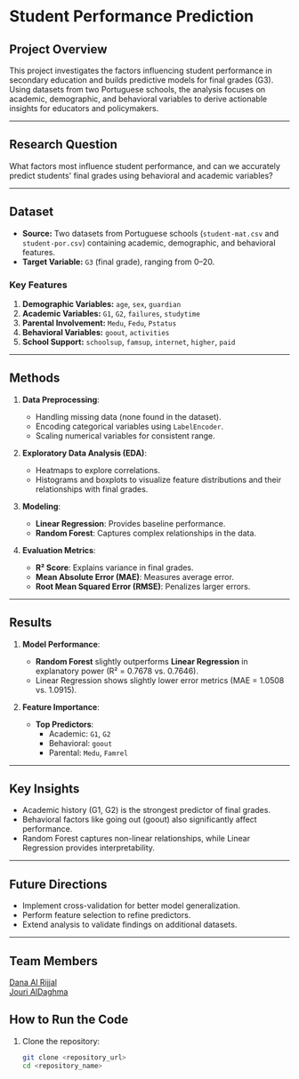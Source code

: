 # **Student Performance Prediction**

## **Project Overview**
This project investigates the factors influencing student performance in secondary education and builds predictive models for final grades (G3). Using datasets from two Portuguese schools, the analysis focuses on academic, demographic, and behavioral variables to derive actionable insights for educators and policymakers.

---

## **Research Question**
What factors most influence student performance, and can we accurately predict students' final grades using behavioral and academic variables?

---

## **Dataset**
- **Source:** Two datasets from Portuguese schools (`student-mat.csv` and `student-por.csv`) containing academic, demographic, and behavioral features.
- **Target Variable:** `G3` (final grade), ranging from 0–20.

### **Key Features**
1. **Demographic Variables:** `age`, `sex`, `guardian`
2. **Academic Variables:** `G1`, `G2`, `failures`, `studytime`
3. **Parental Involvement:** `Medu`, `Fedu`, `Pstatus`
4. **Behavioral Variables:** `goout`, `activities`
5. **School Support:** `schoolsup`, `famsup`, `internet`, `higher`, `paid`

---

## **Methods**
1. **Data Preprocessing**:
   - Handling missing data (none found in the dataset).
   - Encoding categorical variables using `LabelEncoder`.
   - Scaling numerical variables for consistent range.

2. **Exploratory Data Analysis (EDA)**:
   - Heatmaps to explore correlations.
   - Histograms and boxplots to visualize feature distributions and their relationships with final grades.

3. **Modeling**:
   - **Linear Regression**: Provides baseline performance.
   - **Random Forest**: Captures complex relationships in the data.

4. **Evaluation Metrics**:
   - **R² Score**: Explains variance in final grades.
   - **Mean Absolute Error (MAE)**: Measures average error.
   - **Root Mean Squared Error (RMSE)**: Penalizes larger errors.

---

## **Results**
1. **Model Performance**:
   - **Random Forest** slightly outperforms **Linear Regression** in explanatory power (R² = 0.7678 vs. 0.7646).
   - Linear Regression shows slightly lower error metrics (MAE = 1.0508 vs. 1.0915).

2. **Feature Importance**:
   - **Top Predictors**:
     - Academic: `G1`, `G2`
     - Behavioral: `goout`
     - Parental: `Medu`, `Famrel`

---

## **Key Insights**
- Academic history (G1, G2) is the strongest predictor of final grades.
- Behavioral factors like going out (goout) also significantly affect performance.
- Random Forest captures non-linear relationships, while Linear Regression provides interpretability.

---

## **Future Directions**
- Implement cross-validation for better model generalization.
- Perform feature selection to refine predictors.
- Extend analysis to validate findings on additional datasets.

---
## **Team Members**
[Dana Al Rijjal](https://github.com/daaalrijjal)
<br  />
[Jouri AlDaghma](https://github.com/jourialdagh)


## **How to Run the Code**
1. Clone the repository:
   ```bash
   git clone <repository_url>
   cd <repository_name>
